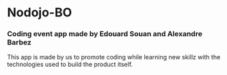 # Nodojo-BO
### Coding event app made by Edouard Souan and Alexandre Barbez

This app is made by us to promote coding while learning new skillz with the technologies used to build the product itself.
